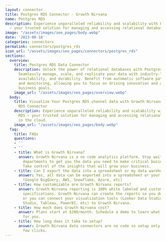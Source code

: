 ```yaml
---
layout: connector
title: Postgres RDS Connector - Growth Nirvana
name: Postgres RDS
description: Experience unparalleled reliability and scalability with Postgres RDS
  – your trusted solution for managing and accessing relational databases in the cloud.
image: "/assets/images/seo_pages/body.webp"
date: '2023-08-18'
categories: connectors
permalink: connectors/postgres_rds
icon_url: "/assets/images/seo_pages/connectors/postgres_rds"
sections:
  overview:
    title: Postgres RDS Data Connector
    description: Unlock the power of relational databases with Postgres RDS connector.
      Seamlessly manage, scale, and replicate your data with industry-leading performance,
      availability, and durability. Benefit from automatic software patching, backup,
      and monitoring, allowing you to focus on driving innovation and achieving your
      business goals.
    image_url: "/assets/images/seo_pages/overview.webp"
  body:
    title: Visualize Your Postgres RDS channel data with Growth Nirvana's Postgres
      RDS Connector
    description: Experience unparalleled reliability and scalability with Postgres
      RDS – your trusted solution for managing and accessing relational databases
      in the cloud.
    image_url: "/assets/images/seo_pages/body.webp"
  faq:
    title: FAQs
    questions:
    - ''
    - ''
    - title: What is Growth Nirvana?
      answer: Growth Nirvana is a no code analytics platform. Stop waiting for other
        departments to get you the data you need to make critical business decisions.
        Take control of the insights that will grow your business.
    - title: Can I export the data into a spreadsheet or my data warehouse?
      answer: Yes, all data can be exported into a spreadsheet or your data warehouse
        (Google BigQuery, AWS, Snowflake, Azure, etc)
    - title: How customizable are Growth Nirvana reports?
      answer: Growth Nirvana reporting is 100% white labeled and customized to your
        specifications. Growth Nirvana can create the reports so you don’t have to
        or you can connect your visualization tools (Looker Data Studio/Google Data
        Studio, Tableau, PowerBI, etc) to Growth Nirvana.
    - title: How much does Growth Nirvana cost?
      answer: Plans start at $200/month. Schedule a demo to learn what plan is best
        for you.
    - title: How long does it take to setup?
      answer: Growth Nirvana data connectors are no code so setup only requires a
        few clicks.
---
```

